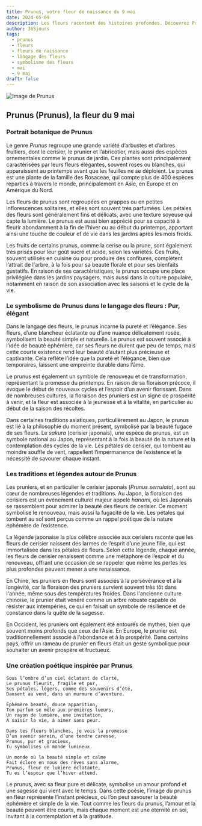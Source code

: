 ```yaml
---
title: Prunus, votre fleur de naissance du 9 mai
date: 2024-05-09
description: Les fleurs racontent des histoires profondes. Découvrez Prunus, votre fleur de naissance du 9 mai, ses symboles et récits fascinants. Plongez dans sa signification et son langage unique dans l'art floral.
author: 365jours
tags:
  - prunus
  - fleurs
  - fleurs de naissance
  - langage des fleurs
  - symbolisme des fleurs
  - mai
  - 9 mai
draft: false
---
```


![Image de Prunus](https://cdn.pixabay.com/photo/2020/05/13/11/38/cherry-blossoms-5167156_1280.jpg#center)


## Prunus (Prunus), la fleur du 9 mai

### Portrait botanique de Prunus

Le genre _Prunus_ regroupe une grande variété d’arbustes et d’arbres fruitiers, dont le cerisier, le prunier et l’abricotier, mais aussi des espèces ornementales comme le prunus de jardin. Ces plantes sont principalement caractérisées par leurs fleurs élégantes, souvent roses ou blanches, qui apparaissent au printemps avant que les feuilles ne se déploient. Le prunus est une plante de la famille des Rosaceae, qui compte plus de 400 espèces réparties à travers le monde, principalement en Asie, en Europe et en Amérique du Nord.

Les fleurs de prunus sont regroupées en grappes ou en petites inflorescences solitaires, et elles sont souvent très parfumées. Les pétales des fleurs sont généralement fins et délicats, avec une texture soyeuse qui capte la lumière. Le prunus est aussi bien apprécié pour sa capacité à fleurir abondamment à la fin de l’hiver ou au début du printemps, apportant ainsi une touche de couleur et de vie dans les jardins après les mois froids.

Les fruits de certains prunus, comme la cerise ou la prune, sont également très prisés pour leur goût sucré et acide, selon les variétés. Ces fruits, souvent utilisés en cuisine ou pour produire des confitures, complètent l’attrait de l'arbre, à la fois pour sa beauté florale et pour ses bienfaits gustatifs. En raison de ses caractéristiques, le prunus occupe une place privilégiée dans les jardins paysagers, mais aussi dans la culture populaire, notamment en raison de son association avec les saisons et le cycle de la vie.

### Le symbolisme de Prunus dans le langage des fleurs : Pur, élégant

Dans le langage des fleurs, le prunus incarne la pureté et l’élégance. Ses fleurs, d’une blancheur éclatante ou d’une nuance délicatement rosée, symbolisent la beauté simple et naturelle. Le prunus est souvent associé à l’idée de beauté éphémère, car ses fleurs ne durent que peu de temps, mais cette courte existence rend leur beauté d’autant plus précieuse et captivante. Cela reflète l’idée que la pureté et l’élégance, bien que temporaires, laissent une empreinte durable dans l’âme.

Le prunus est également un symbole de renouveau et de transformation, représentant la promesse du printemps. En raison de sa floraison précoce, il évoque le début de nouveaux cycles et l’espoir d’un avenir florissant. Dans de nombreuses cultures, la floraison des pruniers est un signe de prospérité à venir, et la fleur est associée à la jeunesse et à la vitalité, en particulier au début de la saison des récoltes.

Dans certaines traditions asiatiques, particulièrement au Japon, le prunus est lié à la philosophie du moment présent, symbolisé par la beauté fugace de ses fleurs. Le _sakura_ (cerisier japonais), une espèce de prunus, est un symbole national au Japon, représentant à la fois la beauté de la nature et la contemplation des cycles de la vie. Les pétales de cerisier, qui tombent au moindre souffle de vent, rappellent l’impermanence de l’existence et la nécessité de savourer chaque instant.

### Les traditions et légendes autour de Prunus

Les pruniers, et en particulier le cerisier japonais (_Prunus serrulata_), sont au cœur de nombreuses légendes et traditions. Au Japon, la floraison des cerisiers est un événement culturel majeur appelé _hanami_, où les Japonais se rassemblent pour admirer la beauté des fleurs de cerisier. Ce moment symbolise le renouveau, mais aussi la fugacité de la vie. Les pétales qui tombent au sol sont perçus comme un rappel poétique de la nature éphémère de l’existence.

La légende japonaise la plus célèbre associée aux cerisiers raconte que les fleurs de cerisier naissent des larmes de l’esprit d’une jeune fille, qui est immortalisée dans les pétales de fleurs. Selon cette légende, chaque année, les fleurs de cerisier renaissent comme une métaphore de l’espoir et du renouveau, offrant une occasion de se rappeler que même les pertes les plus profondes peuvent mener à une renaissance.

En Chine, les pruniers en fleurs sont associés à la persévérance et à la longévité, car la floraison des pruniers survient souvent très tôt dans l'année, même sous des températures froides. Dans l'ancienne culture chinoise, le prunier était vénéré comme un arbre robuste capable de résister aux intempéries, ce qui en faisait un symbole de résilience et de constance dans la quête de la sagesse.

En Occident, les pruniers ont également été entourés de mythes, bien que souvent moins profonds que ceux de l’Asie. En Europe, le prunier est traditionnellement associé à l’abondance et à la prospérité. Dans certains pays, offrir un rameau de prunier en fleurs était un geste symbolique pour souhaiter un avenir prospère et fructueux.

### Une création poétique inspirée par Prunus

```
Sous l’ombre d’un ciel éclatant de clarté,  
Le prunus fleurit, fragile et pur,  
Ses pétales, légers, comme des souvenirs d’été,  
Dansent au vent, dans un murmure d’aventure.

Éphémère beauté, douce apparition,  
Ton parfum se mêle aux premières lueurs,  
Un rayon de lumière, une invitation,  
À saisir la vie, à aimer sans peur.

Dans tes fleurs blanches, je vois la promesse  
D’un avenir serein, d’une tendre caresse,  
Prunus, pur et gracieux,  
Tu symbolises un monde lumineux.

Un monde où la beauté simple et calme  
Fait éclore en nous des rêves sans alarme,  
Prunus, fleur de lumière éclatante,  
Tu es l’espoir que l’hiver attend.
```

Le prunus, avec sa fleur pure et délicate, symbolise un amour profond et une sagesse qui vient avec le temps. Dans cette poésie, l’image du prunus en fleur représente l’instant précieux, où l’on peut savourer la beauté éphémère et simple de la vie. Tout comme les fleurs du prunus, l’amour et la beauté peuvent être courts, mais chaque moment est une éternité en soi, invitant à la contemplation et à la gratitude.
